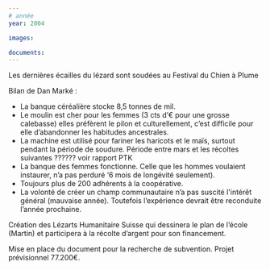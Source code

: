 ```yaml
---
# année
year: 2004

images:

documents:
---
```


Les dernières écailles du lézard sont soudées au Festival du Chien à Plume

Bilan de Dan Marké :

- La banque céréalière stocke 8,5 tonnes de mil.
- Le moulin est cher pour les femmes (3 cts d’€ pour une grosse calebasse) elles préfèrent le pilon et culturellement, c’est difficile pour elle d’abandonner les habitudes ancestrales.
- La machine est utilisé pour fariner les haricots et le maïs, surtout pendant la période de soudure.
Période entre mars et les récoltes suivantes ?????? voir rapport PTK
- La banque des femmes fonctionne. Celle que les hommes voulaient instaurer, n’a pas perduré ‘6 mois de longévité seulement).
- Toujours plus de 200 adhérents à la coopérative.
- La volonté de créer un champ communautaire n’a pas suscité l'intérêt général (mauvaise année). Toutefois l’expérience devrait être reconduite l’année prochaine.

Création des Lézarts Humanitaire Suisse qui dessinera le plan de l’école (Martin) et participera à la récolte d’argent pour son financement.

Mise en place du document pour la recherche de subvention. Projet prévisionnel 77.200€.
